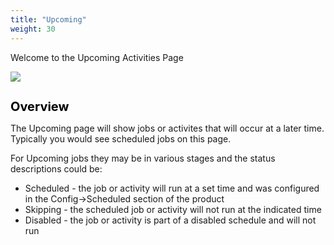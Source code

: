 ```yaml
---
title: "Upcoming"
weight: 30
---
```


Welcome to the Upcoming Activities Page

<img src="/Activity/Upcoming/upcomingmain.png">

<h1 style="color:black;font-size:20px;">Overview</h1>

The Upcoming page will show jobs or activites that will occur at a later time. Typically you would see scheduled jobs on this page.

For Upcoming jobs they may be in various stages and the status descriptions could be:

- Scheduled - the job or activity will run at a set time and was configured in the Config->Scheduled section of the product
- Skipping - the scheduled job or activity will not run at the indicated time
- Disabled - the job or activity is part of a disabled schedule and will not run

